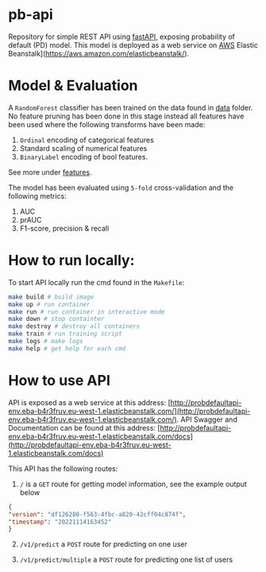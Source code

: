 # pb-api
Repository for simple REST API using [fastAPI](https://fastapi.tiangolo.com/), exposing probability of default (PD) model.
This model is deployed as a web service on [AWS](https://aws.amazon.com/elasticbeanstalk/) Elastic Beanstalk](https://aws.amazon.com/elasticbeanstalk/).

# Model & Evaluation
A `RandomForest` classifier has been trained on the data found in [data](https://github.com/MarcusElwin/pb-api/tree/main/data) folder.
No feature pruning has been done in this stage instead all features have been used where the following transforms have been made:
1. `Ordinal` encoding of categorical features
2. Standard scaling of numerical features
3. `BinaryLabel` encoding of bool features.

See more under [features](https://github.com/MarcusElwin/pb-api/tree/main/features).

The model has been evaluated using `5-fold` cross-validation and the following metrics:
1. AUC
2. prAUC
3. F1-score, precision & recall

# How to run locally:

To start API locally run the cmd found in the `Makefile`:

```sh
make build # build image
make up # run container
make run # run container in interactive mode
make down # stop containter
make destroy # destroy all containers
make train # run training script
make logs # make logs
make help # get help for each cmd
```

# How to use API
API is exposed as a web service at this address: [http://probdefaultapi-env.eba-b4r3fruv.eu-west-1.elasticbeanstalk.com/](http://probdefaultapi-env.eba-b4r3fruv.eu-west-1.elasticbeanstalk.com/).
API Swagger and Documentation can be found at this address: [http://probdefaultapi-env.eba-b4r3fruv.eu-west-1.elasticbeanstalk.com/docs](http://probdefaultapi-env.eba-b4r3fruv.eu-west-1.elasticbeanstalk.com/docs)

This API has the following routes:
1. `/` is a `GET` route for getting model information, see the example output below
```json
{
"version": "df126280-f563-4fbc-a820-42cff04c874f",
"timestamp": "20221114163452"
}
```

2. `/v1/predict` a `POST` route for predicting on one user

3. `/v1/predict/multiple` a `POST` route for predicting one list of users
